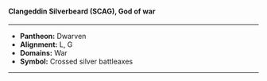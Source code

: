 #### Clangeddin Silverbeard (SCAG), God of war
___

- **Pantheon:** Dwarven
- **Alignment:** L, G
- **Domains:** War
- **Symbol:** Crossed silver battleaxes
___
